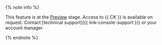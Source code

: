 {% note info %}

This feature is at the [Preview](../../../overview/concepts/launch-stages.md) stage. Access to {{ CK }} is available on request. Contact [technical support]({{ link-console-support }}) or your account manager.

{% endnote %}

